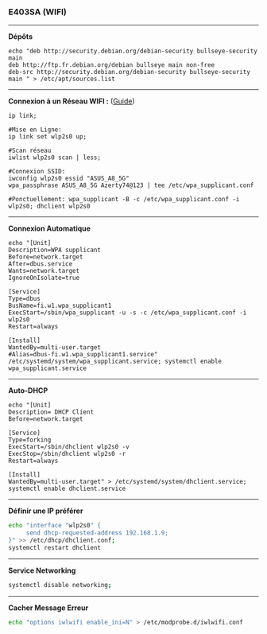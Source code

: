 ### E403SA (WIFI)




-------------------------------------------------------------------------------------------------------------------------------------
**Dépôts**
```
echo "deb http://security.debian.org/debian-security bullseye-security main
deb http://ftp.fr.debian.org/debian bullseye main non-free
deb-src http://security.debian.org/debian-security bullseye-security main " > /etc/apt/sources.list
```

-------------------------------------------------------------------------------------------------------------------------------------
**Connexion à un Réseau WIFI :** ([Guide](https://www.linuxbabe.com/command-line/ubuntu-server-16-04-wifi-wpa-supplicant))
```
ip link;

#Mise en Ligne:
ip link set wlp2s0 up;

#Scan réseau
iwlist wlp2s0 scan | less;

#Connexion SSID:
iwconfig wlp2s0 essid "ASUS_A8_5G"
wpa_passphrase ASUS_A8_5G Azerty74@123 | tee /etc/wpa_supplicant.conf

#Ponctuellement: wpa_supplicant -B -c /etc/wpa_supplicant.conf -i wlp2s0; dhclient wlp2s0
```

-------------------------------------------------------------------------------------------------------------------------------------
**Connexion Automatique**
```
echo "[Unit]
Description=WPA supplicant
Before=network.target
After=dbus.service
Wants=network.target
IgnoreOnIsolate=true

[Service]
Type=dbus
BusName=fi.w1.wpa_supplicant1
ExecStart=/sbin/wpa_supplicant -u -s -c /etc/wpa_supplicant.conf -i wlp2s0
Restart=always

[Install]
WantedBy=multi-user.target
#Alias=dbus-fi.w1.wpa_supplicant1.service" /etc/systemd/system/wpa_supplicant.service; systemctl enable wpa_supplicant.service
```

-------------------------------------------------------------------------------------------------------------------------------------
**Auto-DHCP**
```
echo "[Unit]
Description= DHCP Client
Before=network.target

[Service]
Type=forking
ExecStart=/sbin/dhclient wlp2s0 -v
ExecStop=/sbin/dhclient wlp2s0 -r
Restart=always

[Install] 
WantedBy=multi-user.target" > /etc/systemd/system/dhclient.service; systemctl enable dhclient.service
```


-------------------------------------------------------------------------------------------------------------------------------------

**Définir une IP préférer**
```bash
echo "interface "wlp2s0" {
     send dhcp-requested-address 192.168.1.9;
}" >> /etc/dhcp/dhclient.conf;
systemctl restart dhclient
```


-------------------------------------------------------------------------------------------------------------------------------------
**Service Networking**
```bash
systemctl disable networking;
```

-------------------------------------------------------------------------------------------------------------------------------------
**Cacher Message Erreur**
```bash
echo "options iwlwifi enable_ini=N" > /etc/modprobe.d/iwlwifi.conf
```
